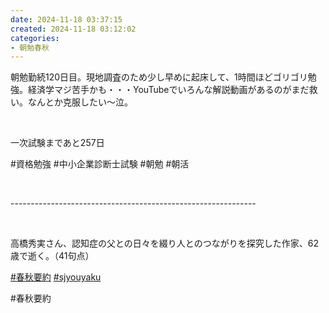 ```yaml
---
date: 2024-11-18 03:37:15
created: 2024-11-18 03:12:02
categories:
- 朝勉春秋
---
```


朝勉勤続120日目。現地調査のため少し早めに起床して、1時間ほどゴリゴリ勉強。経済学マジ苦手かも・・・YouTubeでいろんな解説動画があるのがまだ救い。なんとか克服したい〜泣。

<br>

一次試験まであと257日

#資格勉強 #中小企業診断士試験 #朝勉 #朝活

<br>

\-------------------------------------------------------------

<br>

高橋秀実さん、認知症の父との日々を綴り人とのつながりを探究した作家、62歳で逝く。（41句点）  

[#春秋要約](https://x.com/hashtag/%E6%98%A5%E7%A7%8B%E8%A6%81%E7%B4%84?src=hashtag_click) [#sjyouyaku](https://x.com/hashtag/sjyouyaku?src=hashtag_click)

#春秋要約